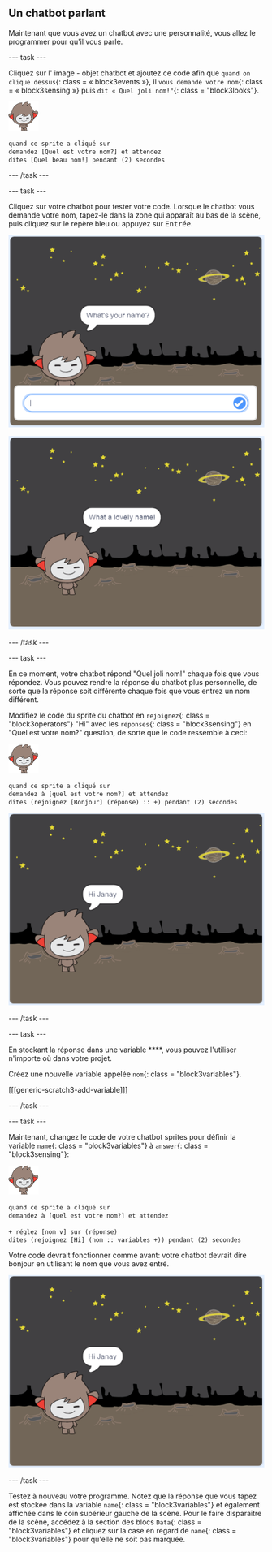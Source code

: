 ## Un chatbot parlant

Maintenant que vous avez un chatbot avec une personnalité, vous allez le programmer pour qu'il vous parle.

\--- task \---

Cliquez sur l' image - objet chatbot et ajoutez ce code afin que `quand on clique dessus`{: class = « block3events »}, il `vous demande votre nom`{: class = « block3sensing »} puis `dit « Quel joli nom!"`{: class = "block3looks"}.

![nano sprite](images/nano-sprite.png)

```blocks3
quand ce sprite a cliqué sur
demandez [Quel est votre nom?] et attendez
dites [Quel beau nom!] pendant (2) secondes
```

\--- /task \---

\--- task \---

Cliquez sur votre chatbot pour tester votre code. Lorsque le chatbot vous demande votre nom, tapez-le dans la zone qui apparaît au bas de la scène, puis cliquez sur le repère bleu ou appuyez sur <kbd>Entrée</kbd>.

![Tester une reponse du ChatBot](images/chatbot-ask-test1.png)

![Tester une reponse du ChatBot](images/chatbot-ask-test2.png)

\--- /task \---

\--- task \---

En ce moment, votre chatbot répond "Quel joli nom!" chaque fois que vous répondez. Vous pouvez rendre la réponse du chatbot plus personnelle, de sorte que la réponse soit différente chaque fois que vous entrez un nom différent.

Modifiez le code du sprite du chatbot en `rejoignez`{: class = "block3operators"} "Hi" avec les `réponses`{: class = "block3sensing"} en "Quel est votre nom?" question, de sorte que le code ressemble à ceci:

![nano sprite](images/nano-sprite.png)

```blocks3
quand ce sprite a cliqué sur
demandez à [quel est votre nom?] et attendez
dites (rejoignez [Bonjour] (réponse) :: +) pendant (2) secondes
```

![Tester une réponse personnalisée](images/chatbot-answer-test.png)

\--- /task \---

\--- task \---

En stockant la réponse dans une variable ****, vous pouvez l'utiliser n'importe où dans votre projet.

Créez une nouvelle variable appelée `nom`{: class = "block3variables"}.

[[[generic-scratch3-add-variable]]]

\--- /task \---

\--- task \---

Maintenant, changez le code de votre chatbot sprites pour définir la variable `name`{: class = "block3variables"} à `answer`{: class = "block3sensing"}:

![nano sprite](images/nano-sprite.png)

```blocks3
quand ce sprite a cliqué sur
demandez à [quel est votre nom?] et attendez

+ réglez [nom v] sur (réponse)
dites (rejoignez [Hi] (nom :: variables +)) pendant (2) secondes
```

Votre code devrait fonctionner comme avant: votre chatbot devrait dire bonjour en utilisant le nom que vous avez entré.

![Tester une réponse personnalisée](images/chatbot-answer-test.png)

\--- /task \---

Testez à nouveau votre programme. Notez que la réponse que vous tapez est stockée dans la variable `name`{: class = "block3variables"} et également affichée dans le coin supérieur gauche de la scène. Pour le faire disparaître de la scène, accédez à la section des blocs `Data`{: class = "block3variables"} et cliquez sur la case en regard de `name`{: class = "block3variables"} pour qu'elle ne soit pas marquée.